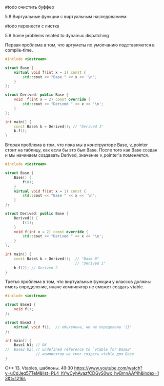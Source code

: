 #todo очистить буффер

5.8 Виртуальные функции с виртуальным наследованием

#todo перенести с листка

5.9 Some problems related to dynamuc dispatching

Первая проблема в том, что аргуметы по умолчанию подставляются в compile-time.

```C++
#include <iostream>

struct Base {
	virtual void f(int x = 1) const {
		std::cout << "Base " << x << '\n';
	}
};

struct Derived: public Base {
	void  f(int x = 2) const override {
		std::cout << "Derived " << x << '\n';
	}
};

int main() {
	const Base& b = Derived(); // "Derived 1"
	b.f(); 
}
```

Вторая проблема в том, что пока мы в конструкторе Base, v_pointer стоит на таблицу, как если бы это был Base. После того как Base создан и мы начинаем создавать Derived, значение v_pointer'a поменяется.

```C++
#include <iostream>

struct Base {
	Base() {
		f(0);
	}
	virtual void f(int x = 1) const {
		std::cout << "Base " << x << '\n';
	}
};

struct Derived: public Base {
	Derived() {
		f(1);
	}
	void f(int x = 2) const override {
		std::cout << "Derived " << x << '\n';
	}
};

int main() {
	const Base& b = Derived();  // "Base 0"
								// "Derived 1"
	b.f(2); // Derived 2
}
```

Третья проблема в том, что виртуальные функции у классов должны иметь определение, иначе компилятор не сможет создать vtable. 

```C++
#include <iostream>

struct Base1 {
	void f();
};

struct Base2 {
	virtual void f();  // объявлена, но не определена '{}'
};

int main() {
	Base1 b1; // OK
//	Base2 b2; // undefined reference to `vtable for Base2'
			  // компилятор не смог создать vtable для Base
}
```

 C++ 13. Vtables, шаблоны.  49:30
https://www.youtube.com/watch?v=uCdJeq57TeM&list=PL4_hYwCyhAvazfCDGyS0wx_hvBmnAAf4h&index=13&t=1216s